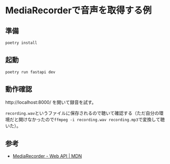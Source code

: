 # MediaRecorderで音声を取得する例

## 準備

```bash
poetry install
```

## 起動

```bash
poetry run fastapi dev
```

## 動作確認

http://localhost:8000/ を開いて録音を試す。

`recording.wav`というファイルに保存されるので聴いて確認する（ただ自分の環境だと開けなかったので`ffmpeg -i recording.wav recording.mp3`で変換して聴いた）。

## 参考

- [MediaRecorder - Web API | MDN](https://developer.mozilla.org/ja/docs/Web/API/MediaRecorder)
